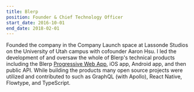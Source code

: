 ```yaml
---
title: Blerp
position: Founder & Chief Technology Officer
start_date: 2016-10-01
end_date: 2018-02-01
---
```


Founded the company in the Company Launch space at Lassonde Studios on the University of Utah campus with cofounder Aaron Hsu. I led the development of and oversaw the whole of Blerp's technical products including the Blerp [Progressive Web App](https://blerp.com), iOS app, Android app, and then public API. While building the products many open source projects were utilized and contributed to such as GraphQL (with Apollo), React Native, Flowtype, and TypeScript.
